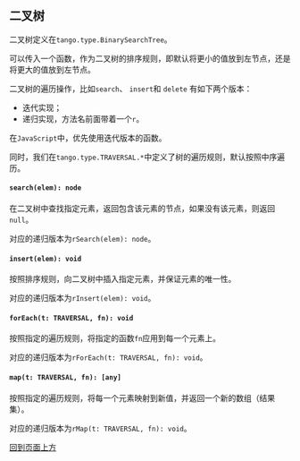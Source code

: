 <a name="t"></a>

<a name="binarysearchtree"></a>
## 二叉树
二叉树定义在`tango.type.BinarySearchTree`。

可以传入一个函数，作为二叉树的排序规则，即默认将更小的值放到左节点，还是
将更大的值放到左节点。

二叉树的遍历操作，比如`search`、 `insert`和 `delete` 有如下两个版本：

* 迭代实现； 
* 递归实现，方法名前面带着一个`r`。

在`JavaScript`中，优先使用迭代版本的函数。

<!--引用维基百科对树的定义：([Terminology of Tree on Wikipedia] [1]):-->

<!-- The height of a node is the length of the longest downward path to a leaf from that node. -->
<!-- -->
<!-- The depth of a node is the length of the path to its root (i.e., its root path). The root node has depth zero, leaf nodes have height zero.-->
<!-- -->
<!-- The height of the root is the height of the tree. An empty tree (tree with no nodes, if such are allowed) has depth and height `−1`.-->

同时，我们在`tango.type.TRAVERSAL.*`中定义了树的遍历规则，默认按照中序遍历。

#### `search(elem): node`
在二叉树中查找指定元素，返回包含该元素的节点，如果没有该元素，则返回`null`。

对应的递归版本为`rSearch(elem): node`。

#### `insert(elem): void`
按照排序规则，向二叉树中插入指定元素，并保证元素的唯一性。

对应的递归版本为`rInsert(elem): void`。

#### `forEach(t: TRAVERSAL, fn): void`
按照指定的遍历规则，将指定的函数`fn`应用到每一个元素上。

对应的递归版本为`rForEach(t: TRAVERSAL, fn): void`。

#### `map(t: TRAVERSAL, fn): [any]`
按照指定的遍历规则，将每一个元素映射到新值，并返回一个新的数组（结果集）。

对应的递归版本为`rMap(t: TRAVERSAL, fn): void`。

[回到页面上方](#t)

<!--[1]: https://en.wikipedia.org/wiki/Tree_(data_structure)#Terminology "Tree Term"-->